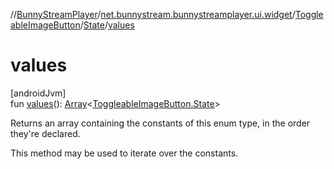 //[BunnyStreamPlayer](../../../../index.md)/[net.bunnystream.bunnystreamplayer.ui.widget](../../index.md)/[ToggleableImageButton](../index.md)/[State](index.md)/[values](values.md)

# values

[androidJvm]\
fun [values](values.md)(): [Array](https://kotlinlang.org/api/latest/jvm/stdlib/kotlin-stdlib/kotlin/-array/index.html)&lt;[ToggleableImageButton.State](index.md)&gt;

Returns an array containing the constants of this enum type, in the order they're declared.

This method may be used to iterate over the constants.
